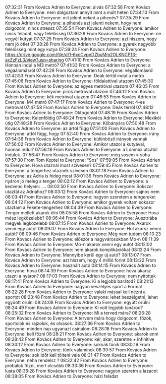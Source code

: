 07:32:31 From Kovács Adrien to Everyone:
	alvás
07:32:58 From Kovács Adrien to Everyone:
	nem dolgoztam annyit mint a múlt héten
07:34:13 From Kovács Adrien to Everyone:
	mit jelent neked a pihenés?
07:35:29 From Kovács Adrien to Everyone:
	a pihenés azt jelenti nekem, hogy nem dolgozom, nincs stressz
07:35:54 From Kovács Adrien to Everyone:
	amikor nincs feladat, vagy felelősség
07:36:29 From Kovács Adrien to Everyone:
	ne vegyél kutyát
07:37:25 From Kovács Adrien to Everyone:
	azt hiszem, hogy nem jó ötlet
07:38:28 From Kovács Adrien to Everyone:
	a gyerek nagyobb felelősség mint egy kutya
07:39:24 From Kovács Adrien to Everyone:
	https://drive.google.com/file/d/1-6xcCvpnDZbuMm2OLKNCP13-axZzFzL3/view?usp=sharing
07:41:10 From Kovács Adrien to Everyone:
	Honnan indul a M3 metró?
07:41:33 From Kovács Adrien to Everyone:
	a végáálomásról
07:42:29 From Kovács Adrien to Everyone:
	végállomásról
07:42:53 From Kovács Adrien to Everyone:
	Deák tértől indul a metró
07:45:06 From Kovács Adrien to Everyone:
	földalattival utazom
07:45:30 From Kovács Adrien to Everyone:
	az egyes metróval utazom
07:46:05 From Kovács Adrien to Everyone:
	piros metróval utazom
07:46:12 From Kovács Adrien to Everyone:
	kék metróval utazom
07:46:53 From Kovács Adrien to Everyone:
	M4 metró
07:47:17 From Kovács Adrien to Everyone:
	4-es metróval
07:47:58 From Kovács Adrien to Everyone:
	Deák térről
07:48:12 From Kovács Adrien to Everyone:
	Oktogontól
07:48:19 From Kovács Adrien to Everyone:
	Kelenföldig
07:48:24 From Kovács Adrien to Everyone:
	Mexikói útig
07:48:28 From Kovács Adrien to Everyone:
	Kőbányára
07:50:48 From Kovács Adrien to Everyone:
	az ártól függ
07:51:00 From Kovács Adrien to Everyone:
	attól függ, hogy
07:52:40 From Kovács Adrien to Everyone:
	irány
07:54:36 From Kovács Adrien to Everyone:
	különböző irányok vannak
07:56:02 From Kovács Adrien to Everyone:
	Amikor utazol a kutyával, honnan indul?
07:56:18 From Kovács Adrien to Everyone:
	a Lomnici utcától indulok.
07:56:47 From Kovács Adrien to Everyone:
	még sosem = soha
07:57:30 From Tom Koptel to Everyone:
	“Sos"
07:59:05 From Kovács Adrien to Everyone:
	Hova utaznál most szívesen?
07:59:45 From Kovács Adrien to Everyone:
	a tengerhez utaznék szívesen
08:01:18 From Kovács Adrien to Everyone:
	az Adria is hideg most
08:01:36 From Kovács Adrien to Everyone:
	nyáron jó meleg a tenger
08:02:12 From Kovács Adrien to Everyone:
	a kedvenc helyem: ….
08:02:50 From Kovács Adrien to Everyone:
	Sokszor utaztál az Adriához?
08:03:12 From Kovács Adrien to Everyone:
	sajnos nem
08:03:41 From Kovács Adrien to Everyone:
	nagyon szeretem a tengereket
08:04:12 From Kovács Adrien to Everyone:
	amikor gyerek voltam sokszor utaztam a Fekete-tengerhez
08:04:39 From Kovács Adrien to Everyone:
	Tenger mellett akarok élni
08:05:58 From Kovács Adrien to Everyone:
	Hova mész legközelebb?
08:06:44 From Kovács Adrien to Everyone:
	Ausztriába megyek legközelebb
08:07:15 From Kovács Adrien to Everyone:
	Akarok venni egy autót
08:09:07 From Kovács Adrien to Everyone:
	Hol akarsz venni autót?
08:09:46 From Kovács Adrien to Everyone:
	Még nem tudom
08:10:23 From Kovács Adrien to Everyone:
	először a nagyvárosokban Mo-n
08:11:39 From Kovács Adrien to Everyone:
	Mo-n akarok venni egy autót
08:12:02 From Kovács Adrien to Everyone:
	nem akarok komplikációkat
08:12:24 From Kovács Adrien to Everyone:
	Mennyibe kerül egy új autó?
08:13:07 From Kovács Adrien to Everyone:
	azt hiszem, hogy 4 millió forint
08:13:22 From Kovács Adrien to Everyone:
	használt autó
08:14:15 From Kovács Adrien to Everyone:
	hova
08:14:39 From Kovács Adrien to Everyone:
	hova akarsz utazni a nyáron?
08:17:03 From Kovács Adrien to Everyone:
	nem nyitottak
08:17:41 From Kovács Adrien to Everyone:
	Ki a legjobb barátod?
08:21:13 From Kovács Adrien to Everyone:
	nagyon veszélyes sport a Forma1
08:22:28 From Kovács Adrien to Everyone:
	valaki mással kell nézni a sportot
08:23:48 From Kovács Adrien to Everyone:
	lehet beszélgetni, lehet együótt örülni
08:24:08 From Kovács Adrien to Everyone:
	együtt örülni
08:24:49 From Kovács Adrien to Everyone:
	Ki volt legjobb tanárod?
08:25:32 From Kovács Adrien to Everyone:
	Mi a terved mára?
08:26:28 From Kovács Adrien to Everyone:
	A tervem mára hogy dolgozom, főzök, sportolok és rajzolok, és olvasok.
08:27:36 From Kovács Adrien to Everyone:
	minden nap ugyanazt csinálom
08:28:18 From Kovács Adrien to Everyone:
	kell főzni
08:28:21 From Kovács Adrien to Everyone:
	akarok enni
08:28:42 From Kovács Adrien to Everyone:
	kér, akar, szeretne + infinitive
08:30:12 From Kovács Adrien to Everyone:
	soknak tűnik
08:30:19 From Kovács Adrien to Everyone:
	tűnik valaminek
08:30:57 From Kovács Adrien to Everyone:
	sok időt kell tölteni vele
08:31:47 From Kovács Adrien to Everyone:
	néha rendelsz ?
08:32:42 From Kovács Adrien to Everyone:
	próbálok főzni, mert olcsóbb
08:33:36 From Kovács Adrien to Everyone:
	lusta
08:35:28 From Kovács Adrien to Everyone:
	nagyon szeretm a lazacot
08:38:05 From Kovács Adrien to Everyone:
	házi feladat
